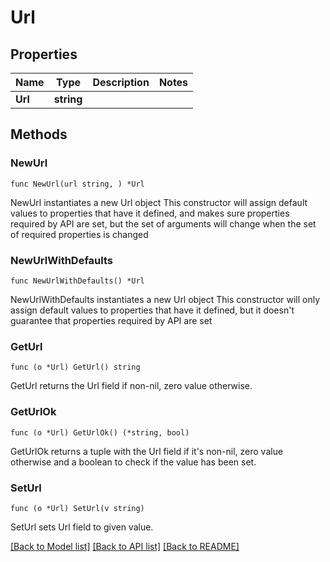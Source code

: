 # Url

## Properties

Name | Type | Description | Notes
------------ | ------------- | ------------- | -------------
**Url** | **string** |  | 

## Methods

### NewUrl

`func NewUrl(url string, ) *Url`

NewUrl instantiates a new Url object
This constructor will assign default values to properties that have it defined,
and makes sure properties required by API are set, but the set of arguments
will change when the set of required properties is changed

### NewUrlWithDefaults

`func NewUrlWithDefaults() *Url`

NewUrlWithDefaults instantiates a new Url object
This constructor will only assign default values to properties that have it defined,
but it doesn't guarantee that properties required by API are set

### GetUrl

`func (o *Url) GetUrl() string`

GetUrl returns the Url field if non-nil, zero value otherwise.

### GetUrlOk

`func (o *Url) GetUrlOk() (*string, bool)`

GetUrlOk returns a tuple with the Url field if it's non-nil, zero value otherwise
and a boolean to check if the value has been set.

### SetUrl

`func (o *Url) SetUrl(v string)`

SetUrl sets Url field to given value.



[[Back to Model list]](../README.md#documentation-for-models) [[Back to API list]](../README.md#documentation-for-api-endpoints) [[Back to README]](../README.md)


